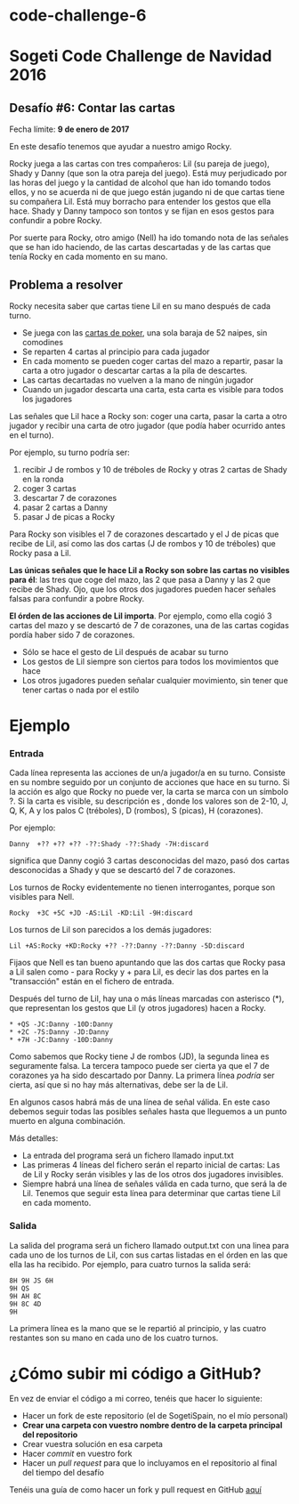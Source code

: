 # code-challenge-6
Sogeti Code Challenge de Navidad 2016
=====================================
Desafío #6: Contar las cartas
-----------------------------------
Fecha límite: **9 de enero de 2017**

En este desafío tenemos que ayudar a nuestro amigo Rocky.

Rocky juega a las cartas con tres compañeros: Lil (su pareja de juego), Shady y Danny (que son la otra pareja del juego). Está muy perjudicado por las horas del juego y la cantidad de alcohol que han ido tomando todos ellos, y no se acuerda ni de que juego están jugando ni de que cartas tiene su compañera Lil. Está muy borracho para entender los gestos que ella hace. Shady y Danny tampoco son tontos y se fijan en esos gestos para confundir a pobre Rocky.

Por suerte para Rocky, otro amigo (Nell) ha ido tomando nota de las señales que se han ido haciendo, de las cartas descartadas y de las cartas que tenía Rocky en cada momento en su mano. 

Problema a resolver
-------------------
Rocky necesita saber que cartas tiene Lil en su mano después de cada turno.  

* Se juega con las [cartas de poker](https://es.wikipedia.org/wiki/Baraja_inglesa), una sola baraja de 52 naipes, sin comodines
* Se reparten 4 cartas al principio para cada jugador
* En cada momento se pueden coger cartas del mazo a repartir, pasar la carta a otro jugador o descartar cartas a la pila de descartes.
* Las cartas decartadas no vuelven a la mano de ningún jugador
* Cuando un jugador descarta una carta, esta carta es visible para todos los jugadores

Las señales que Lil hace a Rocky son: coger una carta, pasar la carta a otro jugador y recibir una carta de otro jugador (que podía haber ocurrido antes en el turno). 

Por ejemplo, su turno podría ser:
1. recibir J de rombos y 10 de tréboles de Rocky y otras 2 cartas de Shady en la ronda
2. coger 3 cartas
3. descartar 7 de corazones
4. pasar 2 cartas a Danny
5. pasar J de picas a Rocky

Para Rocky son visibles el 7 de corazones descartado y el J de picas que recibe de Lil, así como las dos cartas (J de rombos y 10 de tréboles) que Rocky pasa a Lil. 

**Las únicas señales que le hace Lil a Rocky son sobre las cartas no visibles para él**: las tres que coge del mazo, las 2 que pasa a Danny y las 2 que recibe de Shady. Ojo, que los otros dos jugadores pueden hacer señales falsas para confundir a pobre Rocky.

**El órden de las acciones de Lil importa**. Por ejemplo, como ella cogió 3 cartas del mazo y se descartó de 7 de corazones, una de las cartas cogidas pordía haber sido 7 de corazones. 

* Sólo se hace el gesto de Lil después de acabar su turno
* Los gestos de Lil siempre son ciertos para todos los movimientos que hace
* Los otros jugadores pueden señalar cualquier movimiento, sin tener que tener cartas o nada por el estilo

Ejemplo
=======
### Entrada

Cada línea representa las acciones de un/a jugador/a en su turno. Consiste en su nombre seguido por un conjunto de acciones que hace en su turno. Si la acción es algo que Rocky no puede ver, la carta se marca con un símbolo ?. Si la carta es visible, su descripción es <valor><palo>, donde los valores son de 2-10, J, Q, K, A y los palos C (tréboles), D (rombos), S (picas), H (corazones). 

Por ejemplo:
```
Danny  +?? +?? +?? -??:Shady -??:Shady -7H:discard 
```
significa que Danny cogió 3 cartas desconocidas del mazo, pasó dos cartas desconocidas a Shady y que se descartó del 7 de corazones.

Los turnos de Rocky evidentemente no tienen interrogantes, porque son visibles para Nell. 
```
Rocky  +3C +5C +JD -AS:Lil -KD:Lil -9H:discard
```

Los turnos de Lil son parecidos a los demás jugadores:
```
Lil +AS:Rocky +KD:Rocky +?? -??:Danny -??:Danny -5D:discard
```

Fijaos que Nell es tan bueno apuntando que las dos cartas que Rocky pasa a Lil salen como - para Rocky y + para Lil, es decir las dos partes en la "transacción" están en el fichero de entrada.

Después del turno de Lil, hay una o más líneas marcadas con asterisco (*), que representan los gestos que Lil (y otros jugadores) hacen a Rocky.
```
* +QS -JC:Danny -10D:Danny
* +2C -7S:Danny -JD:Danny
* +7H -JC:Danny -10D:Danny
```
Como sabemos que Rocky tiene J de rombos (JD), la segunda linea es seguramente falsa. La tercera tampoco puede ser cierta ya que el 7 de corazones ya ha sido descartado por Danny. La primera línea *podría* ser cierta, así que si no hay más alternativas, debe ser la de Lil.

En algunos casos habrá más de una línea de señal válida. En este caso debemos seguir todas las posibles señales hasta que lleguemos a un punto muerto en alguna combinación.

Más detalles:
* La entrada del programa será un fichero llamado input.txt
* Las primeras 4 líneas del fichero serán el reparto inicial de cartas: Las de Lil y Rocky serán visibles y las de los otros dos jugadores invisibles.
* Siempre habrá una línea de señales válida en cada turno, que será la de Lil. Tenemos que seguir esta línea para determinar que cartas tiene Lil en cada momento.

### Salida

La salida del programa será un fichero llamado output.txt con una linea para cada uno de los turnos de Lil, con sus cartas listadas en el órden en las que ella las ha recibido. Por ejemplo, para cuatro turnos la salida será:

```
8H 9H JS 6H
9H QS
9H AH 8C
9H 8C 4D
9H
```
La primera línea es la mano que se le repartió al principio, y las cuatro restantes son su mano en cada uno de los cuatro turnos.


¿Cómo subir mi código a GitHub?
===============================
En vez de enviar el código a mi correo, tenéis que hacer lo siguiente:
* Hacer un fork de este repositorio (el de SogetiSpain, no el mío personal)
* **Crear una carpeta con vuestro nombre dentro de la carpeta principal del repositorio**
* Crear vuestra solución en esa carpeta
* Hacer _commit_ en vuestro fork
* Hacer un _pull request_ para que lo incluyamos en el repositorio al final del tiempo del desafío

Tenéis una guía de como hacer un fork y pull request en GitHub [aquí](https://help.github.com/articles/fork-a-repo/)




